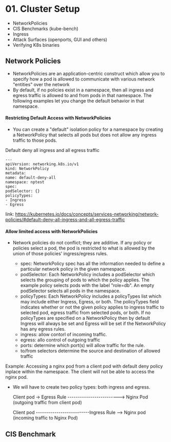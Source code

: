 # 01. Cluster Setup
-  NetworkPolicies
- CIS Benchmarks (kube-bench)
- Ingress
- Attack Surfaces (openports, GUI and others)
- Verifying K8s binaries

## Network Policies
- NetworkPolicies are an application-centric construct which allow you to specify how a pod is allowed to communicate with various network "entities" over the network
- By default, if no policies exist in a namespace, then all ingress and egress traffic is allowed to and from pods in that namespace. The following examples let you change the default behavior in that namespace.
#### Restricting Default Access with NetworkPolicies
- You can create a "default" isolation policy for a namespace by creating a NetworkPolicy that selects all pods but does not allow any ingress traffic to those pods.

Default deny all ingress and all egress traffic

    ---
    apiVersion: networking.k8s.io/v1
    kind: NetworkPolicy
    metadata:
    name: default-deny-all
    namespace: nptest
    spec:
    podSelector: {}
    policyTypes:
    - Ingress
    - Egress

link: https://kubernetes.io/docs/concepts/services-networking/network-policies/#default-deny-all-ingress-and-all-egress-traffic

#### Allow limited access with NetworkPolicies
- Network policies do not conflict; they are additive. If any policy or policies select a pod, the pod is restricted to what is allowed by the union of those policies' ingress/egress rules.

    - spec: NetworkPolicy spec has all the information needed to define a particular network policy in the given namespace.
    - podSelector: Each NetworkPolicy includes a podSelector which selects the grouping of pods to which the policy applies. The example policy selects pods with the label "role=db". An empty podSelector selects all pods in the namespace.
    - policyTypes: Each NetworkPolicy includes a policyTypes list which may include either Ingress, Egress, or both. The policyTypes field indicates whether or not the given policy applies to ingress traffic to selected pod, egress traffic from selected pods, or both. If no policyTypes are specified on a NetworkPolicy then by default Ingress will always be set and Egress will be set if the NetworkPolicy has any egress rules.
    - ingress: allow contorl of incoming traffic.
    - egress: allo control of outgoing traffic
    - ports: determine which port(s) will allow traffic for the rule.
    - to/from selectors determine the source and destination of allowed traffic

Example: Accessing a nginx pod from a client pod with default deny policy inplace within the namespace. The client will not be able to access the nginx pod.
- We will have to create two policy types: both ingress and egress.

    Client pod -> Egress Rule -------------------------> Nginx Pod (outgoing traffic from client pod)

    Client pod --------------------------Ingress Rule --> Nginx pod (incoming traffic to Nginx Pod)


## CIS Benchmark